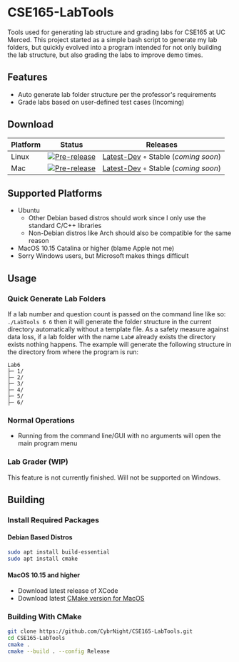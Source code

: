 




# CSE165-LabTools

Tools used for generating lab structure and grading labs for CSE165 at UC Merced. This project started as a simple bash script to generate my lab folders, but quickly evolved into a program intended for not only building the lab structure, but also grading the labs to improve demo times. 

## Features
 - Auto generate lab folder structure per the professor's requirements
 - Grade labs based on user-defined test cases (Incoming)

## Download
| Platform      | Status |Releases|
| ----------- | ----------- |--|
| Linux      | [![Pre-release](https://github.com/CybrNight/CSE165-LabTools/actions/workflows/bleeding_edge.yml/badge.svg)](https://github.com/CybrNight/CSE165-LabTools/actions/workflows/bleeding_edge.yml)      |[Latest-Dev](https://nightly.link/CybrNight/CSE165-LabTools/workflows/bleeding_edge/master/LabTools-Ubuntu.zip) ◦ Stable (*coming soon*)
| Mac   | [![Pre-release](https://github.com/CybrNight/CSE165-LabTools/actions/workflows/bleeding_edge.yml/badge.svg)](https://github.com/CybrNight/CSE165-LabTools/actions/workflows/bleeding_edge.yml)        |[Latest-Dev](https://nightly.link/CybrNight/CSE165-LabTools/workflows/bleeding_edge/master/LabTools-Mac.zip) ◦ Stable (*coming soon*)

## Supported Platforms
- Ubuntu
	- Other Debian based distros should work since I only use the standard C/C++ libraries
	- Non-Debian distros like Arch should also be compatible for the same reason
- MacOS 10.15 Catalina or higher (blame Apple not me)
- Sorry Windows users, but Microsoft makes things difficult

## Usage

### Quick Generate Lab Folders
If a lab number and question count is passed on the command line like so: `./LabTools 6 6` then it will generate the folder structure in the current directory automatically without a template file. As a safety measure against data loss, if a lab folder with the name `Lab#` already exists the directory exists nothing happens.
The example will generate the following structure in the directory from where the program is run:
```
Lab6
├─ 1/
├─ 2/
├─ 3/
├─ 4/
├─ 5/
├─ 6/
```
### Normal Operations
- Running from the command line/GUI with no arguments will open the main program menu

### Lab Grader (WIP)
This feature is not currently finished. Will not be supported on Windows. 

## Building

### Install Required Packages
#### Debian Based Distros
```bash
sudo apt install build-essential
sudo apt install cmake
```
#### MacOS 10.15 and higher

 - Download latest release of XCode
 - Download latest [CMake version for MacOS](https://cmake.org/install/)

### Building With CMake
```bash
git clone https://github.com/CybrNight/CSE165-LabTools.git
cd CSE165-LabTools
cmake .
cmake --build . --config Release
```
